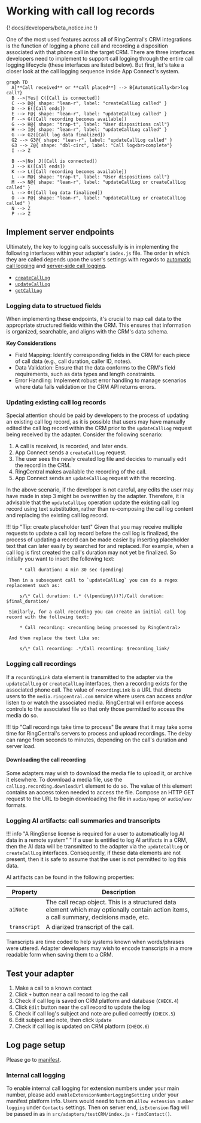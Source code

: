 # Working with call log records

{! docs/developers/beta_notice.inc !}

One of the most used features across all of RingCentral's CRM integrations is the function of logging a phone call and recording a disposition associated with that phone call in the target CRM. There are three interfaces developers need to implement to support call logging through the entire call logging lifecycle (these interfaces are listed below). But first, let's take a closer look at the call logging sequence inside App Connect's system. 

``` mermaid
graph TD
  A[**Call received** or **call placed**] --> B{Automatically<br>log call?}
  B -->|Yes| C([Call is connected])
  C --> D@{ shape: "lean-r", label: "createCallLog called" }
  D --> E([Call ends])
  E --> F@{ shape: "lean-r", label: "updateCallLog called" }
  F --> G([Call recording becomes available])
  G --> H@{ shape: "trap-t", label: "User dispositions call"}
  H --> I@{ shape: "lean-r", label: "updateCallLog called" }
  G --> G2([Call log data finalized])
  G2 --> G3@{ shape: "lean-r", label: "updateCallLog called" }
  G3 --> Z@{ shape: "dbl-circ", label: "Call log<br>complete"}
  I --> Z
  
  B -->|No| J([Call is connected])
  J --> K([Call ends])
  K --> L([Call recording becomes available])
  L --> M@{ shape: "trap-t", label: "User dispositions call"}
  M --> N@{ shape: "lean-r", label: "updateCallLog or createCallLog called" }
  L --> O([Call log data finalized])
  O --> P@{ shape: "lean-r", label: "updateCallLog or createCallLog called" }
  N --> Z
  P --> Z

```

## Implement server endpoints

Ultimately, the key to logging calls successfully is in implementing the following interfaces within your adapter's `index.js` file. The order in which they are called depends upon the user's settings with regards to [automatic call logging](../users/automatic-logging.md) and [server-side call logging](../users/server-side-logging.md). 

* [`createCallLog`](interfaces/createCallLog.md)
* [`updateCallLog`](interfaces/updateCallLog.md)
* [`getCallLog`](interfaces/getCallLog.md)

### Logging data to structued fields

When implementing these endpoints, it's crucial to map call data to the appropriate structured fields within the CRM. This ensures that information is organized, searchable, and aligns with the CRM's data schema.

**Key Considerations**

* Field Mapping: Identify corresponding fields in the CRM for each piece of call data (e.g., call duration, caller ID, notes).
* Data Validation: Ensure that the data conforms to the CRM's field requirements, such as data types and length constraints.
* Error Handling: Implement robust error handling to manage scenarios where data fails validation or the CRM API returns errors.

### Updating existing call log records

Special attention should be paid by developers to the process of updating an existing call log record, as it is possible that users may have manually edited the call log record within the CRM prior to the `updateCallLog` request being received by the adapter. Consider the following scenario:

1. A call is received, is recorded, and later ends. 
2. App Connect sends a `createCallLog` request.
3. The user sees the newly created log file and decides to manually edit the record in the CRM. 
4. RingCentral makes available the recording of the call. 
5. App Connect sends an `updateCallLog` request with the recording. 

In the above scenario, if the developer is not careful, any edits the user may have made in step 3 might be overwritten by the adapter. Therefore, it is advisable that the `updateCallLog` operation update the existing call log record using text substitution, rather than re-composing the call log content and replacing the existing call log record. 

!!! tip "Tip: create placeholder text"
    Given that you may receive multiple requests to update a call log record before the call log is finalized, the process of updating a record can be made easier by inserting placeholder text that can later easily by searched for and replaced. For example, when a call log is first created the call's duration may not yet be finalized. So initially you want to insert the following text:
	     
		 * Call duration: 4 min 30 sec (pending)
	 
	 Then in a subsequent call to `updateCallLog` you can do a regex replacement such as:
	 
	     s/\* Call duration: (.* (\(pending\))?)/Call duration: $final_duration/
		 
	 Similarly, for a call recording you can create an initial call log record with the following text:
	 
	     * Call recording: <recording being processed by RingCentral>
		 
	 And then replace the text like so:
	 
	     s/\* Call recording: .*/Call recording: $recording_link/
	 
### Logging call recordings

If a `recordingLink` data element is transmitted to the adapter via the `updateCallLog` or `createCallLog` interfaces, then a recording exists for the associated phone call. The value of `recordingLink` is a URL that directs users to the `media.ringcentral.com` service where users can access and/or listen to or watch the associated media. RingCentral will enforce access controls to the associated file so that only those permitted to access the media do so. 

!!! tip "Call recordings take time to process"
    Be aware that it may take some time for RingCentral's servers to process and upload recordings. The delay can range from seconds to minutes, depending on the call's duration and server load. 

#### Downloading the call recording

Some adapters may wish to download the media file to upload it, or archive it elsewhere. To download a media file, use the `callLog.recording.downloadUrl` element to do so. The value of this element contains an access token needed to access the file. Compose an HTTP GET request to the URL to begin downloading the file in `audio/mpeg` or `audio/wav` formats. 

### Logging AI artifacts: call summaries and transcripts

!!! info "A RingSense license is required for a user to automatically log AI data in a remote system"
"
If a user is entitled to log AI artifacts in a CRM, then the AI data will be transmitted to the adapter via the `updateCallLog` or `createCallLog` interfaces. Consequently, if these data elements are not present, then it is safe to assume that the user is not permitted to log this data. 

AI artifacts can be found in the following properties:

| Property     | Description                                                                                                                              |
|--------------|------------------------------------------------------------------------------------------------------------------------------------------|
| `aiNote`     | The call recap object. This is a structured data element which may optionally contain action items, a call summary, decisions made, etc. |
| `transcript` | A diarized transcript of the call.                                                                                                       |

Transcripts are time coded to help systems known when words/phrases were uttered. Adapter developers may wish to encode transcripts in a more readable form when saving them to a CRM.

## Test your adapter

1. Make a call to a known contact
2. Click `+` button near a call record to log the call
3. Check if call log is saved on CRM platform and database (`CHECK.4`)
4. Click `Edit` button near the call record to update the log
5. Check if call log's subject and note are pulled correctly (`CHECK.5`)
6. Edit subject and note, then click `Update`
7. Check if call log is updated on CRM platform (`CHECK.6`)

## Log page setup

Please go to [manifest](manifest.md#adding-custom-fields-to-logging-forms).

### Internal call logging

To enable internal call logging for extension numbers under your main number, please add `enableExtensionNumberLoggingSetting` under your manifest platform info. Users would need to turn on `Allow extension number logging` under `Contacts` settings. Then on server end, `isExtension` flag will be passed in as in `src/adapters/testCRM/index.js` - `findContact()`.
